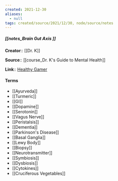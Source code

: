 ```yaml
---
created: 2021-12-30 
aliases:
  - null
tags: created/source/2021/12/30, node/source/notes
---
```


##### [[notes_Brain Gut Axis ]]
**Creator**:: [[Dr. K]]
 
**Source**:: [[course_Dr. K's Guide to Mental Health]]

**Link**:: [Healthy Gamer](https://coaching.healthygamer.gg/guide/lessons/brain-gut-axis)

#### Terms
- [[Ayurveda]]
- [[Turmeric]]
- [[GI]]
- [[Dopamine]]
- [[Serotonin]]
- [[Vagus Nerve]]
- [[Peristalsis]]
- [[Dementia]]
- [[Parkinson's Disease]]
- [[Basal Ganglia]]
- [[Lewy Body]]
- [[Biopsy]]
- [[Neurotransmitter]]
- [[Symbiosis]]
- [[Dysbiosis]]
- [[Cytokines]]
- [[Cruciferous Vegetables]]
